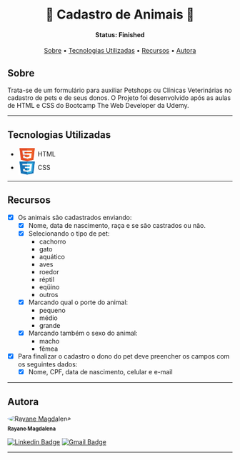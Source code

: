 <h1 align="center">🐾 Cadastro de Animais 🐾</h1>

<h4 align="center"> 
	 Status: Finished
</h4>

<p align="center">
 <a href="#sobre">Sobre</a> •
 <a href="#tecnologias-utilizadas">Tecnologias Utilizadas</a> • 
 <a href="#recursos">Recursos</a> • 
 <a href="#autora">Autora</a>  
</p>

## Sobre 

Trata-se de um formulário para auxiliar Petshops ou Clínicas Veterinárias no cadastro de pets e de seus donos. 
O Projeto foi desenvolvido após as aulas de HTML e CSS do Bootcamp The Web Developer da Udemy.

---

## Tecnologias Utilizadas

- <img align="center" alt="ana-HTML" height="30" width="40" src="https://raw.githubusercontent.com/devicons/devicon/master/icons/html5/html5-original.svg"> HTML
- <img align="center" alt="ana-CSS" height="30" width="40" src="https://raw.githubusercontent.com/devicons/devicon/master/icons/css3/css3-original.svg"> CSS

---			

## Recursos

 - [x] Os animais são cadastrados enviando:
      - [x] Nome, data de nascimento, raça e se são castrados ou não.
      - [x] Selecionando o tipo de pet:
        - cachorro
        - gato
        - aquático
        - aves
        - roedor
        - réptil
        - eqüino
        - outros
      - [x] Marcando qual o porte do animal:
        - pequeno
        - médio
        - grande
      - [x] Marcando também o sexo do animal:
        - macho
        - fêmea
 - [x] Para finalizar o cadastro o dono do pet deve preencher os campos com os seguintes dados:      
      - [x] Nome, CPF, data de nascimento, celular e e-mail      

---

## Autora

<a href="https://www.linkedin.com/in/rayane-magdalena-473b83163/">
 <img style="border-radius: 50%;" src="https://avatars.githubusercontent.com/u/121320740?v=4" width="100px;" alt="Rayane Magdalena"/>
 <br />
 <sub><b>Rayane Magdalena</b></sub></a> <a href="https://www.linkedin.com/in/rayane-magdalena-473b83163/"></a>
 <br />

 [![Linkedin Badge](https://img.shields.io/badge/-Rayane-blue?style=flat-square&logo=Linkedin&logoColor=white&link=https://www.linkedin.com/in/rayane-magdalena-473b83163/)](https://www.linkedin.com/in/rayane-magdalena-473b83163/) 
[![Gmail Badge](https://img.shields.io/badge/-rayanemagdalena@gmail.com-c14438?style=flat-square&logo=Gmail&logoColor=white&link=mailto:rayanemagdalena@gmail.com)](mailto:rayanemagdalena@gmail.com)

---			
              
       
             
